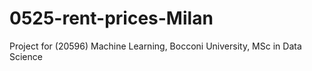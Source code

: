 # 0525-rent-prices-Milan
Project for (20596) Machine Learning, Bocconi University, MSc in Data Science

